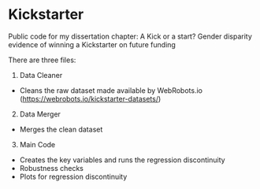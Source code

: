 # Kickstarter
Public code for my dissertation chapter:
A Kick or a start? Gender disparity evidence of winning a Kickstarter on future funding


There are three files:
1. Data Cleaner
- Cleans the raw dataset made available by WebRobots.io (https://webrobots.io/kickstarter-datasets/)

2. Data Merger
- Merges the clean dataset

3. Main Code
- Creates the key variables and runs the regression discontinuity
- Robustness checks
- Plots for regression discontinuity
